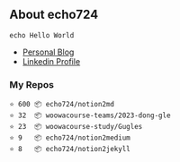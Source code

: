 ## About echo724

<pre><code>echo Hello World</code></pre>

- [Personal Blog](https://medium.com/echo-devblog)
- [Linkedin Profile](https://www.linkedin.com/in/echo724)

### My Repos
```
⭐️ 600 📦 echo724/notion2md
⭐️ 32  📦 woowacourse-teams/2023-dong-gle
⭐️ 23  📦 woowacourse-study/Gugles
⭐️ 9   📦 echo724/notion2medium
⭐️ 8   📦 echo724/notion2jekyll
```
